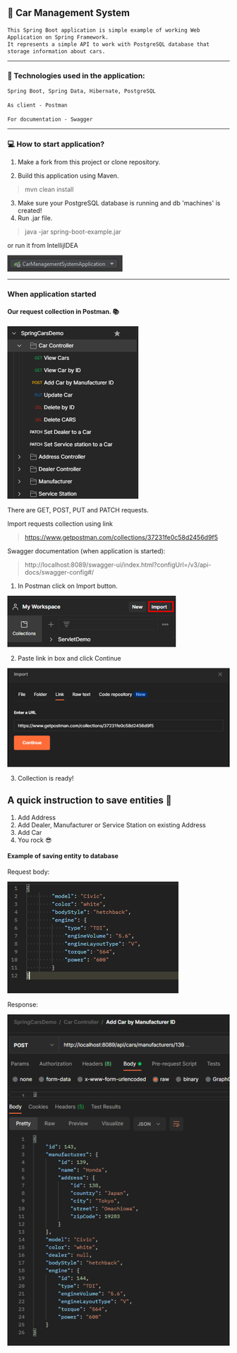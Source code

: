 ## :car: Car Management System

    This Spring Boot application is simple example of working Web Application on Spring Framework.
    It represents a simple API to work with PostgreSQL database that storage information about cars.

---

### :robot: Technologies used in the application: 

    Spring Boot, Spring Data, Hibernate, PostgreSQL

    As client - Postman
    
    For documentation - Swagger

---
### 	:computer: How to start application?

1. Make a fork from this project or clone repository.

2. Build this application using Maven. 

    
>mvn clean install


3. Make sure your PostgreSQL database is running and db 'machines' is created!
4. Run .jar file.

    
>java -jar spring-boot-example.jar


or run it from IntellijIDEA

![Run from IntellijIDEA](screenshots/run.png "Run from IntellijIDEA")

----

### When application started

#### Our request collection in Postman. :books:
![Request collection in Postman](screenshots/1.png "Request collection in Postman")

There are GET, POST, PUT and PATCH requests.

Import requests collection using link
>https://www.getpostman.com/collections/37231fe0c58d2456d9f5

Swagger documentation (when application is started):
>http://localhost:8089/swagger-ui/index.html?configUrl=/v3/api-docs/swagger-config#/ 

1. In Postman click on Import button.

![save entity to database](screenshots/import1.png "save entity to database")

2. Paste link in box and click Continue

![save entity to database](screenshots/import2.png "save entity to database")

3. Collection is ready!

## A quick instruction to save entities :floppy_disk:
1. Add Address
2. Add Dealer, Manufacturer or Service Station on existing Address
3. Add Car
4. You rock :sunglasses:

#### Example of saving entity to database
Request body:

![save entity to database](screenshots/body.png "save entity to database")

Response: 

![save entity to database](screenshots/save.png "save entity to database")

